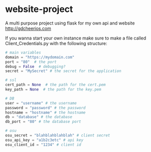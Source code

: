 # website-project
A multi purpose project using flask for my own api and website
http://gdcheerios.com

If you wanna start your own instance make sure to make a file called Client_Credentials.py with the following structure:

```py
# main variables
domain = "https://mydomain.com"
port = "80"  # the port
debug = False  # debugging?
secret = "MySecret" # the secret for the application

# ssl
cert_path = None  # the path for the cert.pem
key_path = None  # the path for the key.pem

# DB
user = "username" # the username
password = "password" # the password
hostname = "hostname" # the hostname
db = "database" # the database
db_port = "80" # the database port

# osu
osu_secret = "blahblahblahblah" # client secret
osu_api_key = "a1b2c3etc" # api key
osu_client_id = "1234" # client id
```
